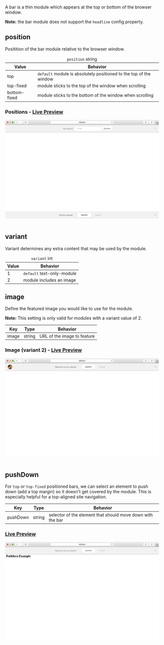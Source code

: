 A bar is a thin module which appears at the top or bottom of the browser window.

**Note:** the bar module does not support the `headline` config property.

## position

Positition of the bar module relative to the browser window.

<table>
  <thead>
    <tr>
      <td colspan="2" align="center"><code>position</code> string</td>
    </tr>
    <tr>
      <th>Value</th>
      <th>Behavior</th>
    </tr>
  </thead>
  
  <tr>
    <td>top</td>
    <td><code>default</code> module is absolutely positioned to the top of the window</td>
  </tr>
  <tr>
    <td>top-fixed</td>
    <td>module sticks to the top of the window when scrolling</td>
  </tr>
  <tr>
    <td>bottom-fixed</td>
    <td>module sticks to the bottom of the window when scrolling</td>
  </tr>
</table>

<h3>Positions - <a href="../../examples/preview/layouts/bar/positions.html" target="_blank">Live Preview</a></h3>

![Position Bar Modules](../examples/img/layouts/bar/positions.png)

<pre data-src="../../examples/src/layouts/bar/positions.js"></pre>


## variant

Variant determines any extra content that may be used by the module.

<table>
  <thead>
    <tr>
      <td colspan="2" align="center"><code>variant</code> int</td>
    </tr>
    <tr>
      <th>Value</th>
      <th>Behavior</th>
    </tr>
  </thead>
  
  <tr>
    <td>1</td>
    <td><code>default</code> text-only-module</td>
  </tr>
  <tr>
    <td>2</td>
    <td>module includes an image</td>
  </tr>
</table>

## image

Define the featured image you would like to use for the module.

**Note:** This setting is only valid for modules with a variant value of 2.

<table>
  <thead>
    <tr>
      <th>Key</th>
      <th>Type</th>
      <th>Behavior</th>
    </tr>
  </thead>
  
  <tr>
    <td>image</td>
    <td>string</td>
    <td>URL of the image to feature</td>
  </tr>
</table>

<h3>Image (variant 2) - <a href="../../examples/preview/layouts/bar/image.html" target="_blank">Live Preview</a></h3>

![Image Bar Module](../examples/img/layouts/bar/image.png)

<pre data-src="../../examples/src/layouts/bar/image.js"></pre>


## pushDown

For `top` or `top-fixed` positioned bars, we can select an element to push down (add a top margin) so it doesn't get covered by the module. This is especially helpful for a top-aligned site navigation.

<table>
  <thead>
    <tr>
      <th>Key</th>
      <th>Type</th>
      <th>Behavior</th>
    </tr>
  </thead>
  
  <tr>
    <td>pushDown</td>
    <td>string</td>
    <td>selector of the element that should move down with the bar</td>
  </tr>
  <tr>
</table>

<h3><a href="../../examples/preview/layouts/bar/pushdown.html" target="_blank">Live Preview</a></h3>

![pushDown Bar Module](../examples/img/layouts/bar/pushdown.png)

<pre data-src="../../examples/src/layouts/bar/pushdown.js"></pre>